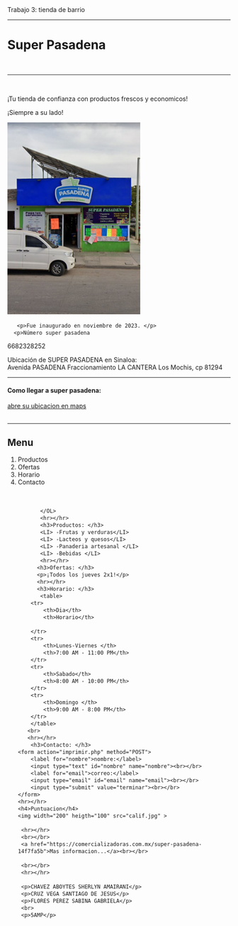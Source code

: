 <!DOCTYPE html> 
<html>
    <TITLE>1.3 Elementos de lenguaje HTML</TITLE>
   <head> Trabajo 3: tienda de barrio </head>
   <body>
    <hr></hr>
    <h1>Super Pasadena</h1>
     <br>
       <hr>
       <br>
       <p>¡Tu tienda de confianza con productos frescos y economicos!</p>
       <p>¡Siempre a su lado!</p>
       <img width="300" heigth="200" src="SUPER.jpg" >
     
       <p>Fue inaugurado en noviembre de 2023. </p> 
      <p>Número super pasadena
6682328252</p>
<p>Ubicación de SUPER PASADENA en Sinaloa:
   <br> 
Avenida PASADENA Fraccionamiento LA CANTERA Los Mochis, cp 81294</p>
<hr></hr>
<h4>Como llegar a super pasadena: </h4>
       <a href="https://www.google.com/maps/place/Super+Pasadena/@25.74645,-108.9917585,17z/data=!3m1!4b1!4m6!3m5!1s0x86ba2f9a72fa7833:0x2712eeb741d8c02e!8m2!3d25.74645!4d-108.9891836!16s%2Fg%2F11jlklpbwj?entry=ttu&g_ep=EgoyMDI1MDkyOC4wIKXMDSoASAFQAw%3D%3D">abre su ubicacion en maps</a><br></br>
      
<hr></hr>
        <h2>Menu</H2>
       <OL>
           <LI> Productos</LI>
           <LI> Ofertas</LI>
           <LI> Horario </LI>
           <LI> Contacto </LI>
           <br></br>
           
           </OL>
           <hr></hr>
           <h3>Productos: </h3>
           <LI> -Frutas y verduras</LI>
           <LI> -Lacteos y quesos</LI>
           <LI> -Panaderia artesanal </LI>
           <LI> -Bebidas </LI>
           <hr></hr>
          <h3>Ofertas: </h3> 
          <p>¡Todos los jueves 2x1!</p>
          <hr></hr>
          <h3>Horario: </h3>
           <table>
        <tr>
            <th>Dia</th>
            <th>Horario</th>

        </tr>
        <tr>
            <th>Lunes-Viernes </th>
            <th>7:00 AM - 11:00 PM</th>
        </tr>
        <tr>
            <th>Sabado</th>
            <th>8:00 AM - 10:00 PM</th>
        </tr>
        <tr>
            <th>Domingo </th>
            <th>9:00 AM - 8:00 PM</th>
        </tr>
        </table>
       <br> 
       <hr></hr>
        <h3>Contacto: </h3>
    <form action="imprimir.php" method="POST">
        <label for="nombre">nombre:</label>
        <input type="text" id="nombre" name="nombre"><br></br>
        <label for="email">correo:</label>
        <input type="email" id="email" name="email"><br></br>
        <input type="submit" value="terminar"><br></br>
    </form>
    <hr></hr>
    <h4>Puntuacion</h4>
    <img width="200" heigth="100" src="calif.jpg" >
     
     <hr></hr>
     <br></br>
     <a href="https://comercializadoras.com.mx/super-pasadena-14f7fa5b">Mas informacion...</a><br></br>
      
     <br></br>
     <hr></hr> 
     
     <p>CHAVEZ ABOYTES SHERLYN AMAIRANI</p>
     <p>CRUZ VEGA SANTIAGO DE JESUS</p>
     <p>FLORES PEREZ SABINA GABRIELA</p>
     <br>
     <p>5AMP</p>
   </body>

</html>
